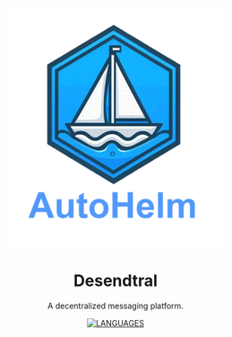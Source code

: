 <div align="center">

![alt text](https://raw.githubusercontent.com/AutoHelm-Inc/.github/main/profile/image-14.png)

# Desendtral
A decentralized messaging platform.

[![LANGUAGES](https://img.shields.io/badge/Languages-Rust,%20Dart%20&%20Flutter-blue)]()

</div>